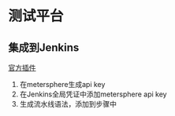 # 测试平台

## 集成到Jenkins
[官方插件](https://github.com/metersphere/jenkins-plugin/releases)
1. 在metersphere生成api key
2. 在Jenkins全局凭证中添加metersphere api key
3. 生成流水线语法，添加到步骤中